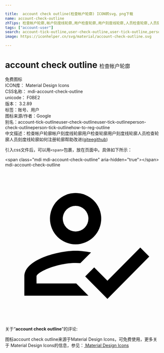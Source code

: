 ```yaml
---

title:  account check outline(检查帐户轮廓) ICON转svg、png下载
name: account-check-outline
zhTips: 检查帐户轮廓,帐户刻度线轮廓,用户检查轮廓,用户刻度线轮廓,人员检查轮廓,人员刻度线轮廓,如何注册轮廓
tags: ["account-user"]
search: account-tick-outline,user-check-outline,user-tick-outline,person-check-outline,person-tick-outline,how-to-reg-outline
image: https://iconhelper.cn/svg/material/account-check-outline.svg

---
```


# account check outline  <small style="font-size: 60%;font-weight: 100">检查帐户轮廓</small>


<div class="detail-page">
<p>
<span><span class="badge-success badge">免费图标</span> </span>
<br/>
<span>
ICON库：
<span class="badge-secondary badge">Material Design Icons</span> 
</span>
<br/>
<span>
CSS名称：
<span class="badge-secondary badge">mdi-account-check-outline</span> 
</span>
<br/>
<span>
unicode：
<span class="badge-secondary badge">F0BE2</span> 
<copy-btn content='F0BE2' btn-title=""></copy-btn>
<copy-btn :content='String.fromCodePoint(parseInt("F0BE2", 16))' btn-title="复制U"></copy-btn>
</span>
<br/>
<span>
版本：
<span class="badge-secondary badge">3.2.89</span> 
</span><br/><span>标签：<span class="badge-light badge"><router-link to="/tags/account-user.html">账号、用户</router-link></span></span>
<br/>
<span>图标来源/作者：<span class="badge-light badge">Google</span></span> 
<br/>
<span>别名：<span class="badge-light badge">account-tick-outline</span><span class="badge-light badge">user-check-outline</span><span class="badge-light badge">user-tick-outline</span><span class="badge-light badge">person-check-outline</span><span class="badge-light badge">person-tick-outline</span><span class="badge-light badge">how-to-reg-outline</span></span><br/><span class="zh-detail">中文描述：<span class="badge-primary badge">检查帐户轮廓</span><span class="badge-primary badge">帐户刻度线轮廓</span><span class="badge-primary badge">用户检查轮廓</span><span class="badge-primary badge">用户刻度线轮廓</span><span class="badge-primary badge">人员检查轮廓</span><span class="badge-primary badge">人员刻度线轮廓</span><span class="badge-primary badge">如何注册轮廓</span><span class="help-link"><span>帮助改进</span>(<a href="https://gitee.com/liuwave/icon-helper/edit/master/json/material/account-check-outline.json" target="_blank" rel="noopener noreferrer">gitee</a><a href="https://github.com/liuwave/icon-helper/edit/master/json/material/account-check-outline.json" target="_blank" rel="noopener noreferrer">github</a></span>)</span><br/>
</p>
</div>
<div class="alert alert-dark">
  <i class="mdi mdi-account-check-outline mdi-48px"></i>
  <i class="mdi mdi-account-check-outline mdi-36px"></i>
  <i class="mdi mdi-account-check-outline mdi-24px"></i>
  <i class="mdi mdi-account-check-outline mdi-18px"></i>
</div>
<div>
  <p>引入css文件后，可以用<code>&lt;span&gt;</code>包裹，放在页面中。具体如下所示：    
  </p>
  <div class="alert alert-primary" style="font-size: 14px">
    &lt;span class="mdi mdi-account-check-outline" aria-hidden="true"&gt;&lt;/span&gt;
    <copy-btn content='<span class="mdi mdi-account-check-outline" aria-hidden="true"></span>'></copy-btn>
  </div>
  <div class="alert alert-secondary">
    <i class="mdi mdi-account-check-outline"
    style="font-size: 24px"
    aria-hidden="true"></i> mdi-account-check-outline
    <copy-btn content="mdi-account-check-outline" btn-title="复制图标名称"></copy-btn>
  </div>
</div>
<div id="svg" class="svg-wrap">
<svg xmlns="http://www.w3.org/2000/svg" viewBox="0 0 24 24"><path d="M21.1,12.5L22.5,13.91L15.97,20.5L12.5,17L13.9,15.59L15.97,17.67L21.1,12.5M11,4A4,4 0 0,1 15,8A4,4 0 0,1 11,12A4,4 0 0,1 7,8A4,4 0 0,1 11,4M11,6A2,2 0 0,0 9,8A2,2 0 0,0 11,10A2,2 0 0,0 13,8A2,2 0 0,0 11,6M11,13C11.68,13 12.5,13.09 13.41,13.26L11.74,14.93L11,14.9C8.03,14.9 4.9,16.36 4.9,17V18.1H11.1L13,20H3V17C3,14.34 8.33,13 11,13Z" /></svg>
</div>
<detail full-name='mdi-account-check-outline'></detail>
<div class="icon-detail__container">
<p>关于“<b>account check outline</b>”的评论:</p>
</div>
<Vssue title="关于“account check outline”的评论" />    
<div><p>图标account check outline来源于Material Design Icons，可免费使用，更多关于 Material Design Icons的信息，参见：<a target="_blank" href="https://iconhelper.cn/material.html"> Material Design Icons</a>
</p></div>
